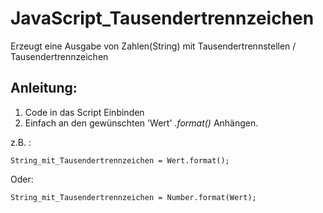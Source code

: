 # JavaScript_Tausendertrennzeichen

Erzeugt eine Ausgabe von Zahlen(String) mit Tausendertrennstellen / Tausendertrennzeichen

## Anleitung:
1. Code in das Script Einbinden
2. Einfach an den gewünschten 'Wert' *.format()* Anhängen.


z.B. :

`String_mit_Tausendertrennzeichen = Wert.format();`

Oder:

`String_mit_Tausendertrennzeichen = Number.format(Wert);`
